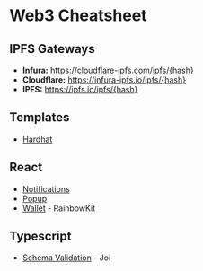 # Web3 Cheatsheet

## IPFS Gateways

- **Infura:** https://cloudflare-ipfs.com/ipfs/{hash}
- **Cloudflare:** https://infura-ipfs.io/ipfs/{hash}
- **IPFS:** https://ipfs.io/ipfs/{hash}

## Templates

- [Hardhat](https://github.com/0xJuancito/hardhat-template)

## React

- [Notifications](https://github.com/teodosii/react-notifications-component)
- [Popup](https://github.com/yjose/reactjs-popup)
- [Wallet](https://github.com/rainbow-me/rainbowkit) - RainbowKit

## Typescript

- [Schema Validation](https://github.com/hapijs/joi) - Joi
